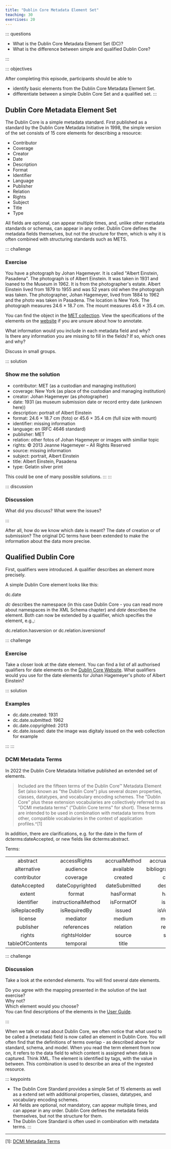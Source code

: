 ```yaml
---
title: "Dublin Core Metadata Element Set"
teaching: 30
exercises: 20
---
```


::: questions 

- What is the Dublin Core Metadata Element Set (DC)?
- What is the difference between simple and qualified Dublin Core? 

:::

::: objectives  

After completing this episode, participants should be able to  

- identify basic elements from the Dublin Core Metadata Element Set. 
- differentiate between a simple Dublin Core Set and a qualified set.
:::


## Dublin Core Metadata Element Set

The Dublin Core is a simple metadata standard. First published as a standard by the Dublin Core Metadata Initiative in 1998, 
the simple version of the set consists of 15 core elements for describing a resource:

* Contributor
* Coverage
* Creator
* Date
* Description
* Format
* Identifier
* Language
* Publisher
* Relation
* Rights
* Subject
* Title
* Type
  
All fields are optional, can appear multiple times, and, unlike other metadata standards or schemas, can appear in any order. 
Dublin Core defines the metadata fields themselves, but not the structure for them, which is why it is often combined with structuring standards such as METS. 

::: challenge 

### Exercise

You have a photograph by Johan Hagemeyer. It is called "Albert Einstein, Pasadena". The photograph is of Albert Einstein. 
It was taken in 1931 and loaned to the Museum in 1962. It is from the photographer's estate. Albert Einstein lived from 1879 to 1955 and was 52 years old when the photograph was taken. The photographer, Johan Hagemeyer, lived from 1884 to 1962 and the photo was taken in Pasadena. The location is New York. The photograph measures 24.6 × 18.7 cm. The mount measures 45.6 × 35.4 cm. 

You can find the object in the [MET collection](https://www.metmuseum.org/art/collection/search/270713). View the specifications of the elements on the [website](https://www.dublincore.org/specifications/dublin-core/dces/) if you are unsure about how to annotate. 

What information would you include in each metadata field and why?   
Is there any information you are missing to fill in the fields? If so, which ones and why?  
  
Discuss in small groups.

::: solution

### Show me the solution

* contributor: MET (as a custodian and managing institution)
* coverage: New York (as place of the custodian and managing institution)
* creator: Johan Hagemeyer (as photographer)
* date: 1931 (as museum submission date or record entry date (unknown here))
* description: portrait of Albert Einstein
* format: 24.6 × 18.7 cm (foto) or 45.6 × 35.4 cm (full size with mount)
* identifier: missing information
* language: en (RFC 4646 standard)
* publisher: MET
* relation: other fotos of Johan Hagemeyer or images with similiar topic
* rights: © 2013 Jeanne Hagemeyer – All Rights Reserved
* source: missing information
* subject: portrait, Albert Einstein
* title:  Albert Einstein, Pasadena
* type: Gelatin silver print

This could be one of many possible solutions. 
:::
:::

::: discussion

### Discussion

What did you discuss? What were the issues?

:::

After all, how do we know which date is meant? The date of creation or of submission? The original DC terms have been extended to make the information about the data more precise. 

## Qualified Dublin Core 

First, qualifiers were introduced. A qualifier describes an element more precisely. 

A simple Dublin Core element looks like this:

dc.date

*dc* describes the namespace (in this case Dublin Core - you can read more about namespaces in the XML Schema chapter) and *date* describes the element. Both can now be extended by a qualifier, which specifies the element, e.g.,:

dc.relation.hasversion or dc.relation.isversionof

::: challenge 

### Exercise

Take a closer look at the date element. You can find a list of all authorised qualifiers for date elements on the [Dublin Core Website](https://www.dublincore.org/specifications/dublin-core/usageguide/qualifiers/). What qualifiers would you use for the date elements for Johan Hagemeyer's photo of Albert Einstein?  

::: solution

### Examples

* dc.date.created: 1931
* dc.date.submitted: 1962
* dc.date.copyrighted: 2013
* dc.date.issued: date the image was digitaly issued on the web collection for example

:::
:::  

### DCMI Metadata Terms      

In 2022 the Dublin Core Metadata Initiative published an extended set of elements.   

> Included are the fifteen terms of the Dublin Core™ Metadata Element Set (also known as "the Dublin Core") plus several dozen properties, classes, datatypes, and vocabulary encoding schemes. The "Dublin Core" plus these extension vocabularies are collectively referred to as "DCMI metadata terms" ("Dublin Core terms" for short). These terms are intended to be used in combination with metadata terms from other, compatible vocabularies in the context of application profiles.^[1]

In addition, there are clarifications, e.g. for the date in the form of dcterms:dateAccepted, or new fields like dcterms:abstract. 

Terms:  
  
|      |      |      |      |      |  
|:----:|:----:|:----:|:----:|:----:|  
|abstract|accessRights|accrualMethod|accrualPeriodicity|accrualPolicy|  
|alternative|audience|available|bibliographicCitation|conformsTo|  
|contributor|coverage|created|creator|date|  
|dateAccepted|dateCopyrighted|dateSubmitted|description|educationLevel|  
|extent|format|hasFormat|hasPart|hasVersion|  
|identifier|instructionalMethod|isFormatOf|isPartOf|isReferencedBy|  
|isReplacedBy|isRequiredBy|issued|isVersionOf|language|  
|license|mediator|medium|modified|provenance|  
|publisher|references|relation|replaces|requires|  
|rights|rightsHolder|source|spatial|subject|  
|tableOfContents|temporal|title|type|valid|      


::: challenge

### Discussion

Take a look at the extended elements. You will find several date elements.

Do you agree with the mapping presented in the solution of the last exercise?    
Why not?   
Which element would you choose?   
You can find descriptions of the elements in the [User Guide](https://www.dublincore.org/resources/userguide/creating_metadata/). 

:::

When we talk or read about Dublin Core, we often notice that what used to be called a (metadata) field is now called an element in Dublin Core. 
You will often find that the definitions of terms overlap - as described above for standard, schema, and model. When you read the term element from now on, it refers to the data field to which content is assigned when data is captured. Think XML. The element is identified by tags, with the value in between. This combination is used to describe an area of the ingested resource.  

::: keypoints
- The Dublin Core Standard provides a simple Set of 15 elements as well as a extend set with additional properties, classes, datatypes, and vocabulary encoding schemes.
- All fields are optional, not mandatory, can appear multiple times, and can appear in any order. Dublin Core defines the metadata fields themselves, but not the structure for them.
- The Dublin Core Standard is often used in combination with metadata terms. 
:::

_____________________________________________________  

[1]: [DCMI Metadata Terms](https://www.dublincore.org/specifications/dublin-core/dcmi-terms/)

